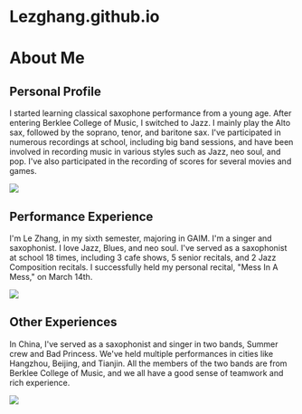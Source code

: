 # Lezghang.github.io

<!DOCTYPE html>
<html lang="en">

<head>
    <meta charset="UTF-8">
    <meta name="viewport" content="width=device-width, initial-scale=1.0">
    <link href="https://cdnjs.cloudflare.com/ajax/libs/font-awesome/6.7.2/css/all.min.css" rel="stylesheet">
</head>

<body class="bg-gray-100 text-gray-800 font-sans">
    <div class="container mx-auto p-8">
        <h1 class="text-3xl font-bold mb-6">About Me</h1>
        <div class="bg-white p-6 rounded-md shadow-md mb-8">
            <h2 class="text-xl font-bold mb-4">Personal Profile</h2>
            <p>I started learning classical saxophone performance from a young age. After entering Berklee College of Music, I switched to Jazz. I mainly play the Alto sax, followed by the soprano, tenor, and baritone sax. I've participated in numerous recordings at school, including big band sessions, and have been involved in recording music in various styles such as Jazz, neo soul, and pop. I've also participated in the recording of scores for several movies and games.</p>
            <img src="https://img.picui.cn/free/2025/04/17/68011f888319d.jpg">
        </div>
        <div class="bg-white p-6 rounded-md shadow-md mb-8">
            <h2 class="text-xl font-bold mb-4">Performance Experience</h2>
            <p>I'm Le Zhang, in my sixth semester, majoring in GAIM. I'm a singer and saxophonist. I love Jazz, Blues, and neo soul. I've served as a saxophonist at school 18 times, including 3 cafe shows, 5 senior recitals, and 2 Jazz Composition recitals. I successfully held my personal recital, "Mess In A Mess," on March 14th.</p>
            <img src="https://img.picui.cn/free/2025/04/17/68011f887e945.jpg">
        </div>
        <div class="bg-white p-6 rounded-md shadow-md">
            <h2 class="text-xl font-bold mb-4">Other Experiences</h2>
            <p>In China, I've served as a saxophonist and singer in two bands, Summer crew and Bad Princess. We've held multiple performances in cities like Hangzhou, Beijing, and Tianjin. All the members of the two bands are from Berklee College of Music, and we all have a good sense of teamwork and rich experience.</p>
            <img src="https://img.picui.cn/free/2025/04/18/6801984937eca.jpg">
        </div>
    </div>
</body>

</html>
    
